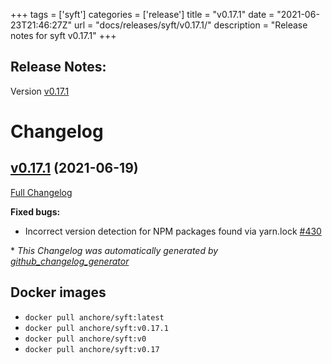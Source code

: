 +++
tags = ['syft']
categories = ['release']
title = "v0.17.1"
date = "2021-06-23T21:46:27Z"
url = "docs/releases/syft/v0.17.1/"
description = "Release notes for syft v0.17.1"
+++

## Release Notes:
Version [v0.17.1](https://github.com/anchore/syft/releases/tag/v0.17.1)

# Changelog

## [v0.17.1](https://github.com/anchore/syft/tree/v0.17.1) (2021-06-19)

[Full Changelog](https://github.com/anchore/syft/compare/v0.17.0...v0.17.1)

**Fixed bugs:**

- Incorrect version detection for NPM packages found via yarn.lock [\#430](https://github.com/anchore/syft/issues/430)



\* *This Changelog was automatically generated by [github_changelog_generator](https://github.com/github-changelog-generator/github-changelog-generator)*


## Docker images

- `docker pull anchore/syft:latest`
- `docker pull anchore/syft:v0.17.1`
- `docker pull anchore/syft:v0`
- `docker pull anchore/syft:v0.17`
